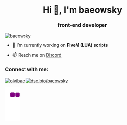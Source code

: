 <h1 align="center">Hi 👋, I'm baeowsky</h1>
<h3 align="center">front-end developer</h3>

<p align="left"> <img src="https://komarev.com/ghpvc/?username=baeowsky&label=Profile%20views&color=0e75b6&style=flat" alt="baeowsky" /> </p>

- 🔭 I’m currently working on **FiveM (LUA) scripts**

- 📫 Reach me on [Discord](dsc.bio/baeowsky)

<h3 align="left">Connect with me:</h3>
<p align="left">
<a href="https://www.youtube.com/c/olvibae" target="blank"><img align="center" src="https://raw.githubusercontent.com/rahuldkjain/github-profile-readme-generator/master/src/images/icons/Social/youtube.svg" alt="olvibae" height="30" width="40" /></a>
<a href="https://discord.gg/dsc.bio/baeowsky" target="blank"><img align="center" src="https://raw.githubusercontent.com/rahuldkjain/github-profile-readme-generator/master/src/images/icons/Social/discord.svg" alt="dsc.bio/baeowsky" height="30" width="40" /></a>
</p>

![snake](https://github.com/baeowsky/baeowsky/blob/output/github-contribution-grid-snake.gif)
